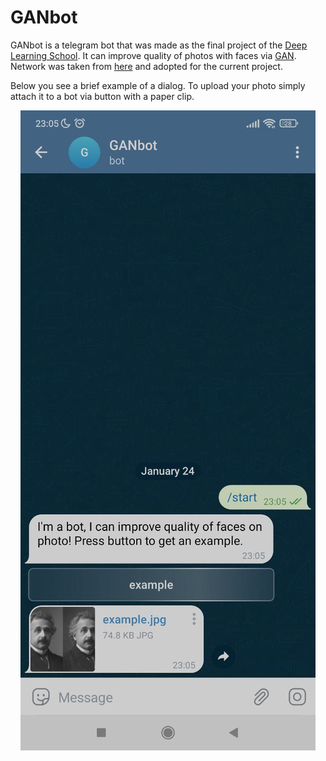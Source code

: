 # GANbot

GANbot is a telegram bot that was made as the final project of
the [Deep Learning School](https://dls.samcs.ru/). It can 
improve quality of photos with faces via [GAN](https://en.wikipedia.org/wiki/Generative_adversarial_network).
Network was taken from [here](https://github.com/TencentARC/GFPGAN) and adopted for the current project.

Below you see a brief example of a dialog. To upload your photo
simply attach it to a bot via button with a paper clip.

<p align="center">
  <img src="./readme_images/dialog.jpeg" />
</p>